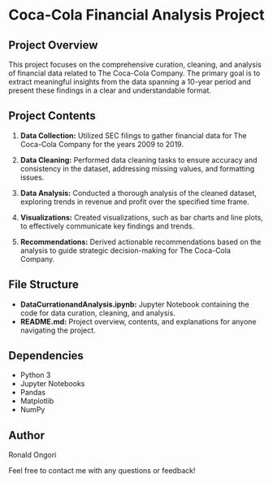 # Coca-Cola Financial Analysis Project

## Project Overview

This project focuses on the comprehensive curation, cleaning, and analysis of financial data related to The Coca-Cola Company. The primary goal is to extract meaningful insights from the data spanning a 10-year period and present these findings in a clear and understandable format.

## Project Contents

1. **Data Collection:** Utilized SEC filings to gather financial data for The Coca-Cola Company for the years 2009 to 2019.

2. **Data Cleaning:** Performed data cleaning tasks to ensure accuracy and consistency in the dataset, addressing missing values, and formatting issues.

3. **Data Analysis:** Conducted a thorough analysis of the cleaned dataset, exploring trends in revenue and profit over the specified time frame.

4. **Visualizations:** Created visualizations, such as bar charts and line plots, to effectively communicate key findings and trends.

5. **Recommendations:** Derived actionable recommendations based on the analysis to guide strategic decision-making for The Coca-Cola Company.

## File Structure

- **DataCurrationandAnalysis.ipynb:** Jupyter Notebook containing the code for data curation, cleaning, and analysis.
- **README.md:** Project overview, contents, and explanations for anyone navigating the project.


## Dependencies

- Python 3
- Jupyter Notebooks
- Pandas
- Matplotlib
- NumPy

## Author

Ronald Ongori


Feel free to contact me with any questions or feedback!


